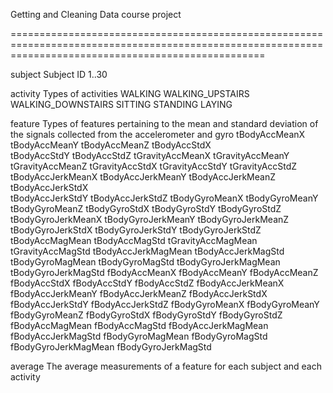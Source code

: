 
Getting and Cleaning Data course project

========================================================================================================================================================

subject
	Subject ID
		1..30

activity
	Types of activities
		WALKING
		WALKING_UPSTAIRS
		WALKING_DOWNSTAIRS
		SITTING
		STANDING
		LAYING

feature
	Types of features pertaining to the mean and standard deviation of the signals collected from the accelerometer and gyro
		tBodyAccMeanX
		tBodyAccMeanY
		tBodyAccMeanZ
		tBodyAccStdX        
		tBodyAccStdY
		tBodyAccStdZ
		tGravityAccMeanX
		tGravityAccMeanY    
		tGravityAccMeanZ
		tGravityAccStdX
		tGravityAccStdY
		tGravityAccStdZ     
		tBodyAccJerkMeanX
		tBodyAccJerkMeanY
		tBodyAccJerkMeanZ
		tBodyAccJerkStdX    
		tBodyAccJerkStdY
		tBodyAccJerkStdZ
		tBodyGyroMeanX
		tBodyGyroMeanY
		tBodyGyroMeanZ
		tBodyGyroStdX
		tBodyGyroStdY
		tBodyGyroStdZ
		tBodyGyroJerkMeanX
		tBodyGyroJerkMeanY
		tBodyGyroJerkMeanZ
		tBodyGyroJerkStdX
		tBodyGyroJerkStdY
		tBodyGyroJerkStdZ
		tBodyAccMagMean
		tBodyAccMagStd
		tGravityAccMagMean
		tGravityAccMagStd
		tBodyAccJerkMagMean
		tBodyAccJerkMagStd
		tBodyGyroMagMean
		tBodyGyroMagStd
		tBodyGyroJerkMagMean
		tBodyGyroJerkMagStd
		fBodyAccMeanX
		fBodyAccMeanY
		fBodyAccMeanZ
		fBodyAccStdX
		fBodyAccStdY
		fBodyAccStdZ
		fBodyAccJerkMeanX
		fBodyAccJerkMeanY
		fBodyAccJerkMeanZ
		fBodyAccJerkStdX
		fBodyAccJerkStdY
		fBodyAccJerkStdZ
		fBodyGyroMeanX
		fBodyGyroMeanY
		fBodyGyroMeanZ
		fBodyGyroStdX
		fBodyGyroStdY
		fBodyGyroStdZ
		fBodyAccMagMean
		fBodyAccMagStd
		fBodyAccJerkMagMean
		fBodyAccJerkMagStd
		fBodyGyroMagMean
		fBodyGyroMagStd
		fBodyGyroJerkMagMean
		fBodyGyroJerkMagStd

average
	The average measurements of a feature for each subject and each activity